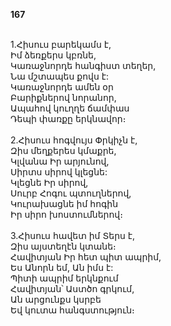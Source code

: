 **167**

\
1.Հիսուս բարեկամս է,\
Իմ ձեռքերս կբռնե,\
Կառաջնորդե հանգիստ տեղեր,\
Նա մշտապես քովս է:\
Կառաջնորդե ամեն օր\
Բարիքներով նորանոր,\
Ապահով կուղղե ճամփաս\
Դեպի փառքը երկնավոր։\
\
2.Հիսուս հոգվույս Փրկիչն է,\
Զիս մեղքերես կմաքրե,\
Կլվանա Իր արյունով,\
Սիրտս սիրով կլեցնե:\
Կլեցնե Իր սիրով,\
Սուրբ Հոգու պտուղներով,\
Կուրախացնե իմ հոգին\
Իր սիրո խոստումներով։\
\
3.Հիսուս հավետ իմ Տերս է,\
Զիս այստեղէն կտանե։\
Հավիտյան Իր հետ պիտ ապրիմ,\
Ես Անորն եմ, Ան իմս է:\
Պիտի ապրիմ երկնքում\
Հավիտյան՝ Աստծո գրկում,\
Ան արցունքս կսրբե\
Եվ կուտա հանգստություն։
